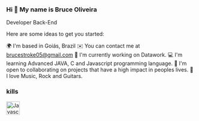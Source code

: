 ### Hi 👋 My name is Bruce Oliveira


Developer Back-End

Here are some ideas to get you started:

🌍 I'm based in Goiás, Brazil
✉️ You can contact me at brucestroke05@gmail.com
🚀 I'm currently working on Datawork.
💻 I'm learning Advanced JAVA, C and Javascript programming language.
🤝 I'm open to collaborating on projects that have a high impact in peoples lives.
🎸 I love Music, Rock and Guitars.

### kills

<a href="https://developer.mozilla.org/en-US/docs/Web/JavaScript" target="_blank" rel="noreferrer"><img src="https://raw.githubusercontent.com/danielcranney/readme-generator/main/public/icons/skills/java.svg" width="36" height="36" alt="Javascript" /></a>


